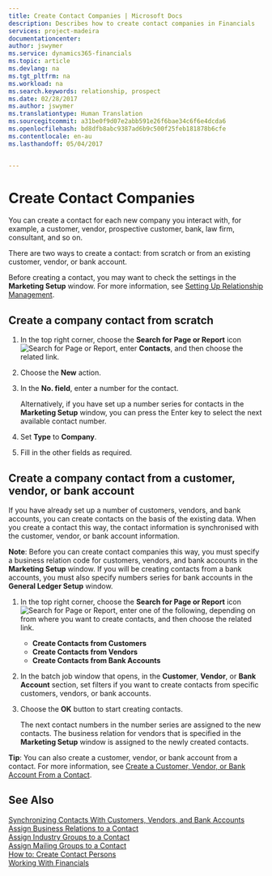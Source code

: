 ```yaml
---
title: Create Contact Companies | Microsoft Docs
description: Describes how to create contact companies in Financials
services: project-madeira
documentationcenter: 
author: jswymer
ms.service: dynamics365-financials
ms.topic: article
ms.devlang: na
ms.tgt_pltfrm: na
ms.workload: na
ms.search.keywords: relationship, prospect
ms.date: 02/28/2017
ms.author: jswymer
ms.translationtype: Human Translation
ms.sourcegitcommit: a31be0f9d07e2abb591e26f6bae34c6f6e4dcda6
ms.openlocfilehash: bd8dfb8abc9387ad6b9c500f25feb181878b6cfe
ms.contentlocale: en-au
ms.lasthandoff: 05/04/2017


---
```

# <a name="create-contact-companies"></a>Create Contact Companies
You can create a contact for each new company you interact with, for example, a customer, vendor, prospective customer, bank, law firm, consultant, and so on.

There are two ways to create a contact: from scratch or from an existing customer, vendor, or bank account.

Before creating a contact, you may want to check the settings in the **Marketing Setup** window. For more information, see [Setting Up Relationship Management](marketing-setup-marketing.md).

## <a name="create-a-company-contact-from-scratch"></a>Create a company contact from scratch
1. In the top right corner, choose the **Search for Page or Report** icon ![Search for Page or Report](media/ui-search/search_small.png "Search for Page or Report icon"), enter **Contacts**, and then choose the related link.
2. Choose the **New** action.
3. In the **No. field**, enter a number for the contact.

    Alternatively, if you have set up a number series for contacts in the **Marketing Setup** window, you can press the Enter key to select the next available contact number.  
4. Set **Type** to **Company**.
5. Fill in the other fields as required.

## <a name="create-a-company-contact-from-a-customer-vendor-or-bank-account"></a>Create a company contact from a customer, vendor, or bank account
If you have already set up a number of customers, vendors, and bank accounts, you can create contacts on the basis of the existing data. When you create a contact this way, the contact information is synchronised with the customer, vendor, or bank account information.

**Note**: Before you can create contact companies this way, you must specify a business relation code for customers, vendors, and bank accounts in the **Marketing Setup** window. If you will be creating contacts from a bank accounts, you must also specify numbers series for bank accounts in the **General Ledger Setup** window.

1. In the top right corner, choose the **Search for Page or Report** icon ![Search for Page or Report](media/ui-search/search_small.png "Search for Page or Report icon"), enter one of the following, depending on from where you want to create contacts, and then choose the related link.
   * **Create Contacts from Customers**
   * **Create Contacts from Vendors**
   * **Create Contacts from Bank Accounts**
2. In the batch job window that opens, in the **Customer**, **Vendor**, or **Bank Account** section, set filters if you want to create contacts from specific customers, vendors, or bank accounts.
3. Choose the **OK** button to start creating contacts.

    The next contact numbers in the number series are assigned to the new contacts. The business relation for vendors that is specified in the **Marketing Setup** window is assigned to the newly created contacts.

**Tip**: You can also create a customer, vendor, or bank account from a contact. For more information, see [Create a Customer, Vendor, or Bank Account From a Contact](marketing-how-create-contacts-new-customers-vendors-bank-accounts.md).

## <a name="see-also"></a>See Also
[Synchronizing Contacts With Customers, Vendors, and Bank Accounts](marketing-synchronize-contacts-customers-vendors-bank-accounts.md)  
[Assign Business Relations to a Contact](marketing-business-relations.md#AssignBusRelContact)  
[Assign Industry Groups to a Contact](marketing-industry-groups.md#AssignIndustryGroupContact)  
[Assign Mailing Groups to a Contact](marketing-mailing-groups.md#AssignMailGroupContact)  
[How to: Create Contact Persons](marketing-create-contact-persons.md)  
[Working With Financials](ui-work-product.md)

